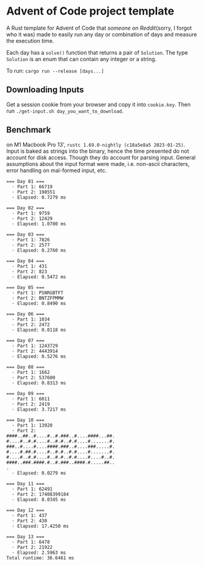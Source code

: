 # Advent of Code project template
A Rust template for Advent of Code that *someone on Reddit*(sorry, I forgot who it was) made to easily run any day or combination of days and measure the execution time.

Each day has a `solve()` function that returns a pair of `Solution`. The type `Solution` is an enum that can contain any integer or a string.

To run: `cargo run --release [days...]`

## Downloading Inputs

Get a session cookie from your browser and copy it into `cookie.key`. Then run `./get-input.sh day_you_want_to_download`.

## Benchmark 
on M1 Macbook Pro 13', `rustc 1.69.0-nightly (c18a5e8a5 2023-01-25)`. Input is baked as strings into the binary, hence the time presented do not account for disk access. Though they do account for parsing input. General assumptions about the input format were made, i.e. non-ascii characters, error handling on mal-formed input, etc.

```
=== Day 01 ===
  · Part 1: 66719
  · Part 2: 198551
  · Elapsed: 0.7279 ms

=== Day 02 ===
  · Part 1: 9759
  · Part 2: 12429
  · Elapsed: 1.0700 ms

=== Day 03 ===
  · Part 1: 7826
  · Part 2: 2577
  · Elapsed: 0.2760 ms

=== Day 04 ===
  · Part 1: 431
  · Part 2: 823
  · Elapsed: 0.5472 ms

=== Day 05 ===
  · Part 1: PSNRGBTFT
  · Part 2: BNTZFPMMW
  · Elapsed: 0.8490 ms

=== Day 06 ===
  · Part 1: 1034
  · Part 2: 2472
  · Elapsed: 0.0118 ms

=== Day 07 ===
  · Part 1: 1243729
  · Part 2: 4443914
  · Elapsed: 0.5276 ms

=== Day 08 ===
  · Part 1: 1662
  · Part 2: 537600
  · Elapsed: 0.8313 ms

=== Day 09 ===
  · Part 1: 6011
  · Part 2: 2419
  · Elapsed: 3.7217 ms

=== Day 10 ===
  · Part 1: 13920
  · Part 2: 
####..##..#....#..#.###..#....####...##.
#....#..#.#....#..#.#..#.#....#.......#.
###..#....#....####.###..#....###.....#.
#....#.##.#....#..#.#..#.#....#.......#.
#....#..#.#....#..#.#..#.#....#....#..#.
####..###.####.#..#.###..####.#.....##..
.
  · Elapsed: 0.0279 ms

=== Day 11 ===
  · Part 1: 62491
  · Part 2: 17408399184
  · Elapsed: 8.0345 ms

=== Day 12 ===
  · Part 1: 437
  · Part 2: 430
  · Elapsed: 17.4250 ms

=== Day 13 ===
  · Part 1: 6478
  · Part 2: 21922
  · Elapsed: 2.5963 ms
Total runtime: 36.6461 ms

```
